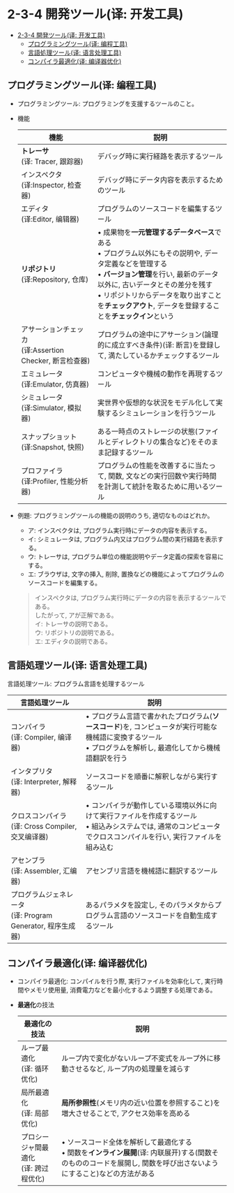 # 2-3-4 開発ツール(译: 开发工具)

- [2-3-4 開発ツール(译: 开发工具)](#2-3-4-開発ツール译-开发工具)
  - [プログラミングツール(译: 编程工具)](#プログラミングツール译-编程工具)
  - [言語処理ツール(译: 语言处理工具)](#言語処理ツール译-语言处理工具)
  - [コンパイラ最適化(译: 编译器优化)](#コンパイラ最適化译-编译器优化)

## プログラミングツール(译: 编程工具)

- プログラミングツール: プログラミングを支援するツールのこと。
- 機能

  | 機能 |  説明 |
  | - | - |
  | **トレーサ**<br>(译: Tracer, 跟踪器) | デバッグ時に実行経路を表示するツール |
  | インスペクタ<br>(译:Inspector, 检查器) | デバッグ時にデータ内容を表示するためのツール |
  | エディタ<br>(译:Editor, 编辑器) | プログラムのソースコードを編集するツール |
  | **リポジトリ**<br>(译:Repository, 仓库) | $\bullet$ 成果物を**一元管理するデータベース**である<br>$\bullet$ プログラム以外にもその説明や, データ定義などを管理する<br>$\bullet$ **バージョン管理**を行い, 最新のデータ以外に, 古いデータとその差分を残す<br>$\bullet$ リポジトリからデータを取り出すことを**チェックアウト**, データを登録することを**チェックイン**という |
  | アサーションチェッカ<br>(译:Assertion Checker, 断言检查器) | プログラムの途中にアサーション(論理的に成立すべき条件)(译: 断言)を登録して, 満たしているかチェックするツール |
  | エミュレータ<br>(译:Emulator, 仿真器) | コンピュータや機械の動作を再現するツール |
  | シミュレータ<br>(译:Simulator, 模拟器) | 実世界や仮想的な状況をモデル化して実験するシミュレーションを行うツール |
  | スナップショット<br>(译:Snapshot, 快照) | ある一時点のストレージの状態(ファイルとディレクトリの集合など)をそのまま記録するツール |
  | プロファイラ<br>(译:Profiler, 性能分析器) | プログラムの性能を改善するに当たって, 関数, 文などの実行回数や実行時間を計測して統計を取るために用いるツール |

- 例題: プログラミングツールの機能の説明のうち, 適切なものはどれか。
  - ア: インスペクタは, プログラム実行時にデータの内容を表示する。
  - イ: シミュレータは, プログラム内又はプログラム間の実行経路を表示する。
  - ウ:  トレーサは, プログラム単位の機能説明やデータ定義の探索を容易にする。
  - エ: ブラウザは, 文字の挿入, 削除, 置換などの機能によってプログラムのソースコードを編集する。

  > インスペクタは, プログラム実行時にデータの内容を表示するツールである。  
  > したがって, アが正解である。  
  > イ: トレーサの説明である。  
  > ウ: リポジトリの説明である。  
  > エ: エディタの説明である。

## 言語処理ツール(译: 语言处理工具)

言語処理ツール: プログラム言語を処理するツール

| 言語処理ツール | 説明 |
| - | - |
| コンパイラ<br>(译: Compiler, 编译器) | $\bullet$ プログラム言語で書かれたプログラム(**ソースコード**)を, コンピュータが実行可能な機械語に変換するツール<br>$\bullet$ プログラムを解析し, 最適化してから機械語翻訳を行う |
| インタプリタ<br>(译: Interpreter, 解释器) | ソースコードを順番に解釈しながら実行するツール |
| クロスコンパイラ<br>(译: Cross Compiler, 交叉编译器) | $\bullet$ コンパイラが動作している環境以外に向けて実行ファイルを作成するツール<br>$\bullet$ 組込みシステムでは, 通常のコンピュータでクロスコンパイルを行い, 実行ファイルを組み込む |
| アセンブラ<br>(译: Assembler, 汇编器) | アセンブリ言語を機械語に翻訳するツール |
| プログラムジェネレータ<br>(译: Program Generator, 程序生成器) | あるパラメタを設定し, そのパラメタからプログラム言語のソースコードを自動生成するツール |

## コンパイラ最適化(译: 编译器优化)

- コンパイラ最適化: コンパイルを行う際, 実行ファイルを効率化して, 実行時間やメモリ使用量, 消費電力などを最小化するよう調整する処理である。
- **最適化**の技法

  | 最適化の技法 | 説明 |
  | - | - |
  | ループ最適化<br>(译: 循环优化) | ループ内で変化がないループ不変式をループ外に移動させるなど, ループ内の処理量を減らす |
  | 局所最適化<br>(译: 局部优化) | **局所参照性**(メモリ内の近い位置を参照すること)を増大させることで, アクセス効率を高める |
  | プロシージャ間最適化<br>(译: 跨过程优化) | $\bullet$ ソースコード全体を解析して最適化する<br>$\bullet$ 関数を**インライン展開**(译: 内联展开)する(関数そのもののコードを展開し, 関数を呼び出さないようにすること)などの方法がある |
